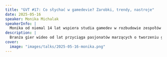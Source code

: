 ```yaml
---
title: "GVT #17: Co słychać w gamedevie? Zarobki, trendy, nastroje"
date: 2025-05-16
speaker: Monika Michalak
speakerInfo: |
  Monika od niemal 14 lat wspiera studia gamedev w rozbudowie zespołów. Pracowała z ponad 100 firmami z całego świata - od studiów AAA po niezależnych deweloperów, działając jako rekruterka wewnętrzna, konsultantka, i wreszcie CEO marki rekrutacyjnej. Jej firma 8Bit jest jedną z najbardziej rozpoznawalnych w Europie agencji specjalizujących się w skalowaniu studiów gamedev i pozyskiwaniu talentów w branży gier. [LinkedIn](https://www.linkedin.com/in/tanknintendo/)
description: |
  Branża gier wideo od lat przyciąga pasjonatów marzących o tworzeniu gier, ale ostatnie lata to dla wielu z nas prawdziwy test. Na podstawie raportu 8Bit Gamedev Salary Pulse porozmawiamy o tym, jaka jest dziś kondycja branży, jak czują się jej pracownicy, czego oczekują od pracodawców i jak obecna sytuacja ekonomiczna przekłada się na realne zarobki.
cover:
  image: "images/talks/2025-05-16-monika.png"
---
```

